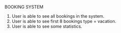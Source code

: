 BOOKING SYSTEM
  1. User is able to see all bookings in the system.
  2. User is able to see first 8 bookings type = vacation.
  3. User is able to see some statistics.
